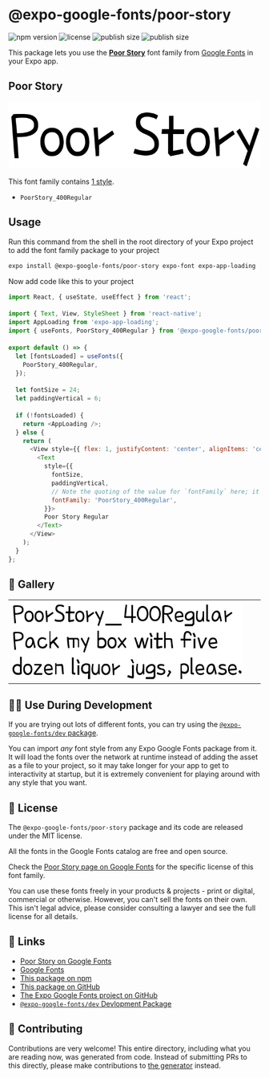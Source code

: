 # @expo-google-fonts/poor-story

![npm version](https://flat.badgen.net/npm/v/@expo-google-fonts/poor-story)
![license](https://flat.badgen.net/github/license/expo/google-fonts)
![publish size](https://flat.badgen.net/packagephobia/install/@expo-google-fonts/poor-story)
![publish size](https://flat.badgen.net/packagephobia/publish/@expo-google-fonts/poor-story)

This package lets you use the [**Poor Story**](https://fonts.google.com/specimen/Poor+Story) font family from [Google Fonts](https://fonts.google.com/) in your Expo app.

## Poor Story

![Poor Story](./font-family.png)

This font family contains [1 style](#-gallery).

- `PoorStory_400Regular`

## Usage

Run this command from the shell in the root directory of your Expo project to add the font family package to your project
```sh
expo install @expo-google-fonts/poor-story expo-font expo-app-loading
```

Now add code like this to your project
```js
import React, { useState, useEffect } from 'react';

import { Text, View, StyleSheet } from 'react-native';
import AppLoading from 'expo-app-loading';
import { useFonts, PoorStory_400Regular } from '@expo-google-fonts/poor-story';

export default () => {
  let [fontsLoaded] = useFonts({
    PoorStory_400Regular,
  });

  let fontSize = 24;
  let paddingVertical = 6;

  if (!fontsLoaded) {
    return <AppLoading />;
  } else {
    return (
      <View style={{ flex: 1, justifyContent: 'center', alignItems: 'center' }}>
        <Text
          style={{
            fontSize,
            paddingVertical,
            // Note the quoting of the value for `fontFamily` here; it expects a string!
            fontFamily: 'PoorStory_400Regular',
          }}>
          Poor Story Regular
        </Text>
      </View>
    );
  }
};

```

## 🔡 Gallery


||||
|-|-|-|
|![PoorStory_400Regular](./PoorStory_400Regular.ttf.png)||||


## 👩‍💻 Use During Development

If you are trying out lots of different fonts, you can try using the [`@expo-google-fonts/dev` package](https://github.com/expo/google-fonts/tree/master/font-packages/dev#readme).

You can import *any* font style from any Expo Google Fonts package from it. It will load the fonts
over the network at runtime instead of adding the asset as a file to your project, so it may take longer
for your app to get to interactivity at startup, but it is extremely convenient
for playing around with any style that you want.

## 📖 License

The `@expo-google-fonts/poor-story` package and its code are released under the MIT license.

All the fonts in the Google Fonts catalog are free and open source.

Check the [Poor Story page on Google Fonts](https://fonts.google.com/specimen/Poor+Story) for the specific license of this font family.

You can use these fonts freely in your products & projects - print or digital, commercial or otherwise. However, you can't sell the fonts on their own. This isn't legal advice, please consider consulting a lawyer and see the full license for all details.

## 🔗 Links

- [Poor Story on Google Fonts](https://fonts.google.com/specimen/Poor+Story)
- [Google Fonts](https://fonts.google.com/)
- [This package on npm](https://www.npmjs.com/package/@expo-google-fonts/poor-story)
- [This package on GitHub](https://github.com/expo/google-fonts/tree/master/font-packages/poor-story)
- [The Expo Google Fonts project on GitHub](https://github.com/expo/google-fonts)
- [`@expo-google-fonts/dev` Devlopment Package](https://github.com/expo/google-fonts/tree/master/font-packages/dev)

## 🤝 Contributing

Contributions are very welcome! This entire directory, including what you are reading now, was generated from code. Instead of submitting PRs to this directly, please make contributions to [the generator](https://github.com/expo/google-fonts/tree/master/packages/generator) instead.
